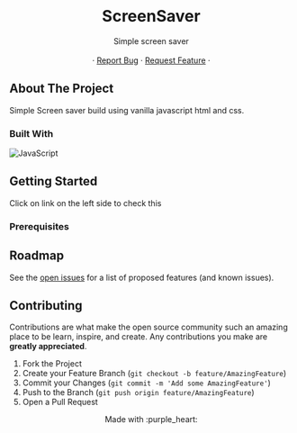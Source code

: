 
<!-- PROJECT LOGO -->
<br />
<p align="center">

   <h1 align="center">ScreenSaver</h1>

  <p align="center">
 Simple screen saver
<br />
    <br />
    ·
    <a href="https://github.com/tewarig/Js-screensaver/issues">Report Bug</a>
    ·
    <a href="https://github.com/tewarig/Js-screensaver/issues">Request Feature</a>
    ·
    <br />

  </p>
</p>

<!-- TABLE OF CONTENTS -->



<!-- ABOUT THE PROJECT -->


## About The Project


Simple Screen saver build using vanilla javascript html and css. 


### Built With

<p float ="right">


<img alt="JavaScript" src="https://img.shields.io/badge/-JavaScript-F7DF1E?style=flat-square&logo=javascript&logoColor=black">





</p>
<!-- GETTING STARTED -->


## Getting Started
Click on link on the left side to check this
### Prerequisites









 

<!-- ROADMAP -->

## Roadmap

See the [open issues](https://github.com/tewarig/Js-screensaver/issues) for a list of proposed features (and known issues).

<!-- CONTRIBUTING -->

## Contributing

Contributions are what make the open source community such an amazing place to be learn, inspire, and create. Any contributions you make are **greatly appreciated**.

1. Fork the Project
2. Create your Feature Branch (`git checkout -b feature/AmazingFeature`)
3. Commit your Changes (`git commit -m 'Add some AmazingFeature'`)
4. Push to the Branch (`git push origin feature/AmazingFeature`)
5. Open a Pull Request

<!-- CONTACT -->


<p align = "center" >Made with :purple_heart:  </p>
